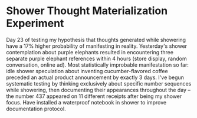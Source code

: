 # Shower Thought Materialization Experiment

Day 23 of testing my hypothesis that thoughts generated while showering have a 17% higher probability of manifesting in reality. Yesterday's shower contemplation about purple elephants resulted in encountering three separate purple elephant references within 4 hours (store display, random conversation, online ad). Most statistically improbable manifestation so far: idle shower speculation about inventing cucumber-flavored coffee preceded an actual product announcement by exactly 3 days. I've begun systematic testing by thinking exclusively about specific number sequences while showering, then documenting their appearances throughout the day – the number 437 appeared on 11 different receipts after being my shower focus. Have installed a waterproof notebook in shower to improve documentation protocol.